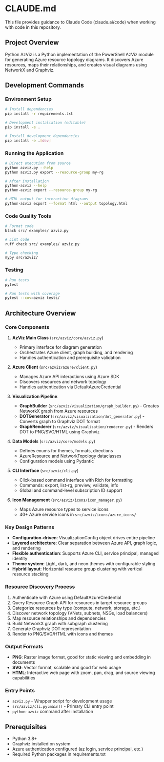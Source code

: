 # CLAUDE.md

This file provides guidance to Claude Code (claude.ai/code) when working with code in this repository.

## Project Overview

Python AzViz is a Python implementation of the PowerShell AzViz module for generating Azure resource topology diagrams. It discovers Azure resources, maps their relationships, and creates visual diagrams using NetworkX and Graphviz.

## Development Commands

### Environment Setup
```bash
# Install dependencies
pip install -r requirements.txt

# Development installation (editable)
pip install -e .

# Install development dependencies
pip install -e .[dev]
```

### Running the Application
```bash
# Direct execution from source
python azviz.py --help
python azviz.py export --resource-group my-rg

# After installation
python-azviz --help
python-azviz export --resource-group my-rg

# HTML output for interactive diagrams
python-azviz export --format html --output topology.html
```

### Code Quality Tools
```bash
# Format code
black src/ examples/ azviz.py

# Lint code
ruff check src/ examples/ azviz.py

# Type checking
mypy src/azviz/
```

### Testing
```bash
# Run tests
pytest

# Run tests with coverage
pytest --cov=azviz tests/
```

## Architecture Overview

### Core Components

1. **AzViz Main Class** (`src/azviz/core/azviz.py`)
   - Primary interface for diagram generation
   - Orchestrates Azure client, graph building, and rendering
   - Handles authentication and prerequisite validation

2. **Azure Client** (`src/azviz/azure/client.py`) 
   - Manages Azure API interactions using Azure SDK
   - Discovers resources and network topology
   - Handles authentication via DefaultAzureCredential

3. **Visualization Pipeline**:
   - **GraphBuilder** (`src/azviz/visualization/graph_builder.py`) - Creates NetworkX graph from Azure resources
   - **DOTGenerator** (`src/azviz/visualization/dot_generator.py`) - Converts graph to Graphviz DOT format
   - **GraphRenderer** (`src/azviz/visualization/renderer.py`) - Renders DOT to PNG/SVG/HTML using Graphviz

4. **Data Models** (`src/azviz/core/models.py`)
   - Defines enums for themes, formats, directions
   - AzureResource and NetworkTopology dataclasses
   - Configuration models using Pydantic

5. **CLI Interface** (`src/azviz/cli.py`)
   - Click-based command interface with Rich for formatting
   - Commands: export, list-rg, preview, validate, info
   - Global and command-level subscription ID support

6. **Icon Management** (`src/azviz/icons/icon_manager.py`)
   - Maps Azure resource types to service icons
   - 40+ Azure service icons in `src/azviz/icons/azure_icons/`

### Key Design Patterns

- **Configuration-driven**: VisualizationConfig object drives entire pipeline
- **Layered architecture**: Clear separation between Azure API, graph logic, and rendering
- **Flexible authentication**: Supports Azure CLI, service principal, managed identity
- **Theme system**: Light, dark, and neon themes with configurable styling
- **Hybrid layout**: Horizontal resource group clustering with vertical resource stacking

### Resource Discovery Process

1. Authenticate with Azure using DefaultAzureCredential
2. Query Resource Graph API for resources in target resource groups
3. Categorize resources by type (compute, network, storage, etc.)
4. Discover network topology (VNets, subnets, NSGs, load balancers)
5. Map resource relationships and dependencies
6. Build NetworkX graph with subgraph clustering
7. Generate Graphviz DOT representation
8. Render to PNG/SVG/HTML with icons and themes

### Output Formats

- **PNG**: Raster image format, good for static viewing and embedding in documents
- **SVG**: Vector format, scalable and good for web usage 
- **HTML**: Interactive web page with zoom, pan, drag, and source viewing capabilities

### Entry Points

- `azviz.py` - Wrapper script for development usage
- `src/azviz/cli.py:main()` - Primary CLI entry point
- `python-azviz` command after installation

## Prerequisites

- Python 3.8+
- Graphviz installed on system
- Azure authentication configured (az login, service principal, etc.)
- Required Python packages in requirements.txt